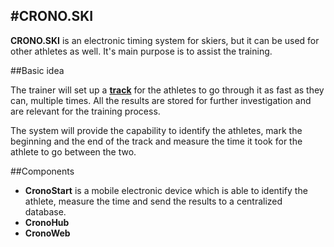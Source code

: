 #CRONO.SKI
--------------

**CRONO.SKI** is an electronic timing system for skiers, but it can be used for other athletes as well. It's main purpose is to assist the training.

##Basic idea

The trainer will set up a [**track**][1] for the athletes to go through it as fast as they can, multiple times. All the results are stored for further investigation and are relevant for the training process.

The system will provide the capability to identify the athletes, mark the beginning and the end of the track and measure the time it took for the athlete to go between the two.


##Components
- **CronoStart** is a mobile electronic device which is able to identify the athlete, measure the time and send the results to a centralized database.
- **CronoHub**
- **CronoWeb**


[1]:https://drive.google.com/file/d/0BzduySery8jXd25qMzViWXRleDQ/view?usp=sharing
